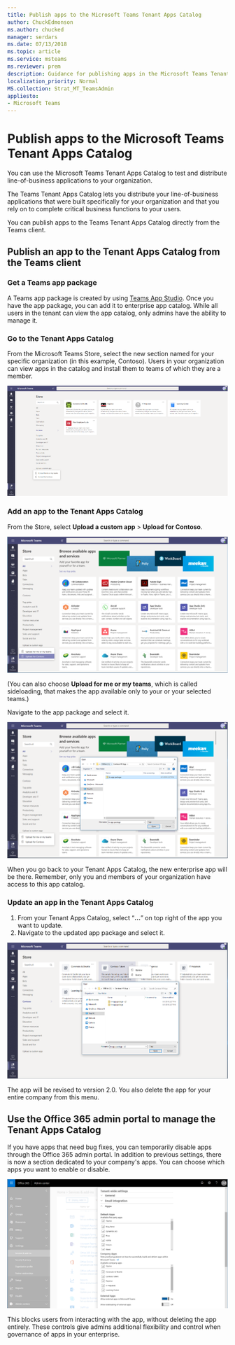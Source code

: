 ```yaml
---
title: Publish apps to the Microsoft Teams Tenant Apps Catalog
author: ChuckEdmonson
ms.author: chucked
manager: serdars
ms.date: 07/13/2018
ms.topic: article
ms.service: msteams
ms.reviewer: prem
description: Guidance for publishing apps in the Microsoft Teams Tenant Apps Catalog. 
localization_priority: Normal
MS.collection: Strat_MT_TeamsAdmin
appliesto: 
- Microsoft Teams
---
```


Publish apps to the Microsoft Teams Tenant Apps Catalog
=======================================================

You can use the Microsoft Teams Tenant Apps Catalog to test and distribute line-of-business applications to your organization. 

The Teams Tenant Apps Catalog lets you distribute your line-of-business applications that were built specifically for your organization and that you rely on to complete critical business functions to your users. 
 
You can publish apps to the Teams Tenant Apps Catalog directly from the Teams client.

## Publish an app to the Tenant Apps Catalog from the Teams client

### Get a Teams app package

A Teams app package is created by using [Teams App Studio](https://docs.microsoft.com/en-us/microsoftteams/platform/get-started/get-started-app-studio). 
Once you have the app package, you can add it to enterprise app catalog. While all users in the tenant can view the app catalog, only admins have the ability to manage it.

### Go to the Tenant Apps Catalog

From the Microsoft Teams Store, select the new section named for your specific organization (in this example, Contoso). Users in your organization can view apps in the catalog and install them to teams of which they are a member. 

![Screenshot of the Teams App Store showing the app catalog.](media/private-app-store-teams-image01.png)

### Add an app to the Tenant Apps Catalog

From the Store, select **Upload a custom app** > **Upload for Contoso**.

![Screenshot of the Teams App Store showing the app catalog.](media/private-app-store-teams-image02.png)

(You can also choose **Upload for me or my teams**, which is called sideloading, that makes the app available only to your or your selected teams.) 

Navigate to the app package and select it.

![Screenshot of the Teams App Store showing the app catalog.](media/private-app-store-teams-image03.png)

When you go back to your Tenant Apps Catalog, the new enterprise app will be there. Remember, only you and members of your organization have access to this app catalog.

### Update an app in the Tenant Apps Catalog

1. From your Tenant Apps Catalog, select “**…**” on top right of the app you want to update.
2. Navigate to the updated app package and select it.

![Screenshot of the Teams App Store showing the app catalog.](media/private-app-store-teams-image04.png)

The app will be revised to version 2.0. You also delete the app for your entire company from this menu.

## Use the Office 365 admin portal to manage the Tenant Apps Catalog

If you have apps that need bug fixes, you can temporarily disable apps through the Office 365 admin portal. In addition to previous settings, there is now a section dedicated to your company's apps. You can choose which apps you want to enable or disable.

![Screenshot of the Teams App Store showing the app catalog.](media/private-app-store-teams-image05.png)

This blocks users from interacting with the app, without deleting the app entirely. These controls give admins additional flexibility and control when governance of apps in your enterprise. 


